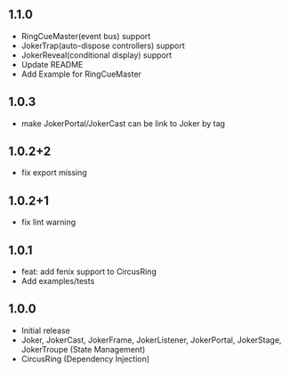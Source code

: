 ## 1.1.0

* RingCueMaster(event bus) support
* JokerTrap(auto-dispose controllers) support
* JokerReveal(conditional display) support
* Update README
* Add Example for RingCueMaster

## 1.0.3

* make JokerPortal/JokerCast can be link to Joker by tag

## 1.0.2+2

* fix export missing

## 1.0.2+1

* fix lint warning

## 1.0.1

* feat: add fenix support to CircusRing
* Add examples/tests

## 1.0.0

* Initial release
* Joker, JokerCast, JokerFrame, JokerListener, JokerPortal, JokerStage, JokerTroupe (State
  Management)
* CircusRing (Dependency Injection)